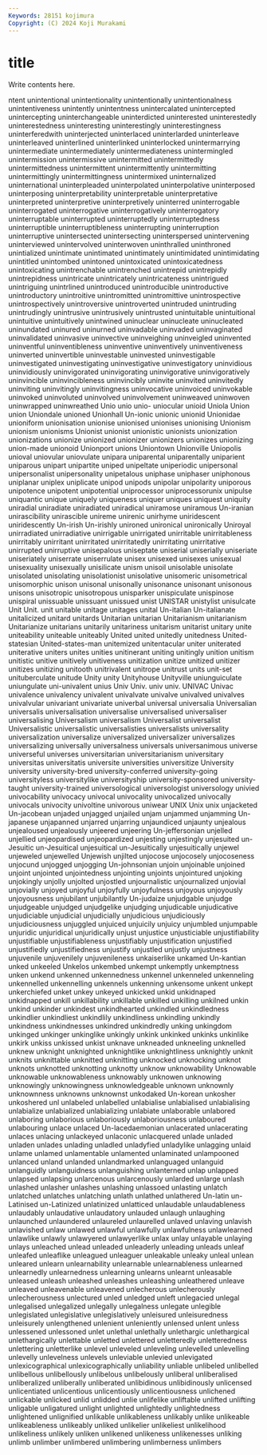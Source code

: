 ```yaml
---
Keywords: 28151 kojimura
Copyright: (C) 2024 Koji Murakami
---
```


# title

Write contents here.



ntent unintentional unintentionality
unintentionally unintentionalness unintentiveness unintently unintentness unintercalated unintercepted unintercepting uninterchangeable uninterdicted
uninterested uninterestedly uninterestedness uninteresting uninterestingly uninterestingness uninterferedwith uninterjected uninterlaced uninterlarded
uninterleave uninterleaved uninterlined uninterlinked uninterlocked unintermarrying unintermediate unintermediately unintermediateness unintermingled
unintermission unintermissive unintermitted unintermittedly unintermittedness unintermittent unintermittently unintermitting unintermittingly unintermittingness
unintermixed uninternalized uninternational uninterpleaded uninterpolated uninterpolative uninterposed uninterposing uninterpretability uninterpretable
uninterpretative uninterpreted uninterpretive uninterpretively uninterred uninterrogable uninterrogated uninterrogative uninterrogatively uninterrogatory
uninterruptable uninterrupted uninterruptedly uninterruptedness uninterruptible uninterruptibleness uninterrupting uninterruption uninterruptive unintersected
unintersecting uninterspersed unintervening uninterviewed unintervolved uninterwoven uninthralled uninthroned unintialized unintimate
unintimated unintimately unintimidated unintimidating unintitled unintombed unintoned unintoxicated unintoxicatedness unintoxicating
unintrenchable unintrenched unintrepid unintrepidly unintrepidness unintricate unintricately unintricateness unintrigued unintriguing
unintrlined unintroduced unintroducible unintroductive unintroductory unintroitive unintromitted unintromittive unintrospective unintrospectively
unintroversive unintroverted unintruded unintruding unintrudingly unintrusive unintrusively unintrusted unintuitable unintuitional
unintuitive unintuitively unintwined uninuclear uninucleate uninucleated uninundated uninured uninurned uninvadable
uninvaded uninvaginated uninvalidated uninvasive uninvective uninveighing uninveigled uninvented uninventful uninventibleness
uninventive uninventively uninventiveness uninverted uninvertible uninvestable uninvested uninvestigable uninvestigated uninvestigating
uninvestigative uninvestigatory uninvidious uninvidiously uninvigorated uninvigorating uninvigorative uninvigoratively uninvincible uninvincibleness
uninvincibly uninvite uninvited uninvitedly uninviting uninvitingly uninvitingness uninvocative uninvoiced uninvokable
uninvoked uninvoluted uninvolved uninvolvement uninweaved uninwoven uninwrapped uninwreathed Unio unio
unio- uniocular unioid Uniola Union union Uniondale unioned Unionhall Un-ionic
unionic unionid Unionidae unioniform unionisation unionise unionised unionises unionising Unionism
unionism unionisms Unionist unionist unionistic unionists unionization unionizations unionize unionized
unionizer unionizers unionizes unionizing union-made unionoid Unionport unions Uniontown Unionville
Uniopolis unioval uniovular uniovulate unipara uniparental uniparentally uniparient uniparous unipart
unipartite uniped unipeltate uniperiodic unipersonal unipersonalist unipersonality unipetalous uniphase uniphaser
uniphonous uniplanar uniplex uniplicate unipod unipods unipolar unipolarity uniporous unipotence
unipotent unipotential uniprocessor uniprocessorunix unipulse uniquantic unique uniquely uniqueness uniquer
uniques uniquest uniquity uniradial uniradiate uniradiated uniradical uniramose uniramous Un-iranian
unirascibility unirascible unireme unirenic unirhyme uniridescent uniridescently Un-irish Un-irishly unironed
unironical unironically Uniroyal unirradiated unirradiative unirrigable unirrigated unirritable unirritableness unirritably
unirritant unirritated unirritatedly unirritating unirritative unirrupted unirruptive unisepalous uniseptate uniserial
uniserially uniseriate uniseriately uniserrate uniserrulate unisex unisexed unisexes unisexual unisexuality
unisexually unisilicate unism unisoil unisolable unisolate unisolated unisolating unisolationist unisolative
unisomeric unisometrical unisomorphic unison unisonal unisonally unisonance unisonant unisonous unisons
unisotropic unisotropous unisparker unispiculate unispinose unispiral unissuable unissuant unissued unist
UNISTAR unistylist unisulcate Unit Unit. unit unitable unitage unitages unital
Un-italian Un-italianate unitalicized unitard unitards Unitarian unitarian Unitarianism unitarianism Unitarianize
unitarians unitarily unitariness unitarism unitarist unitary unite uniteability uniteable uniteably
United united unitedly unitedness United-statesian United-states-man unitemized unitentacular uniter uniterated
uniterative uniters unites unities unitinerant uniting unitingly unition unitism unitistic
unitive unitively unitiveness unitization unitize unitized unitizer unitizes unitizing unitooth
unitrivalent unitrope unitrust units unit-set unituberculate unitude Unity unity Unityhouse
Unityville uniunguiculate uniungulate uni-univalent unius Univ Univ. univ univ. UNIVAC
Univac univalence univalency univalent univalvate univalve univalved univalves univalvular univariant
univariate univerbal universal universalia Universalian universalis universalisation universalise universalised universaliser
universalising Universalism universalism Universalist universalist Universalistic universalistic universalisties universalists universality
universalization universalize universalized universalizer universalizes universalizing universally universalness universals universanimous
universe universeful universes universitarian universitarianism universitary universitas universitatis universite universities
universitize University university university-bred university-conferred university-going universityless universitylike universityship university-sponsored
university-taught university-trained universological universologist universology univied univocability univocacy univocal univocality
univocalized univocally univocals univocity univoltine univorous uniwear UNIX Unix unix
unjacketed Un-jacobean unjaded unjagged unjailed unjam unjammed unjamming Un-japanese unjapanned
unjarred unjarring unjaundiced unjaunty unjealous unjealoused unjealously unjeered unjeering Un-jeffersonian
unjelled unjellied unjeopardised unjeopardized unjesting unjestingly unjesuited un-Jesuitic un-Jesuitical unjesuitical
un-Jesuitically unjesuitically unjewel unjeweled unjewelled Unjewish unjilted unjocose unjocosely unjocoseness
unjocund unjogged unjogging Un-johnsonian unjoin unjoinable unjoined unjoint unjointed unjointedness
unjointing unjoints unjointured unjoking unjokingly unjolly unjolted unjostled unjournalistic unjournalized
unjovial unjovially unjoyed unjoyful unjoyfully unjoyfulness unjoyous unjoyously unjoyousness unjubilant
unjubilantly Un-judaize unjudgable unjudge unjudgeable unjudged unjudgelike unjudging unjudicable unjudicative
unjudiciable unjudicial unjudicially unjudicious unjudiciously unjudiciousness unjuggled unjuiced unjuicily unjuicy
unjumbled unjumpable unjuridic unjuridical unjuridically unjust unjustice unjusticiable unjustifiability unjustifiable
unjustifiableness unjustifiably unjustification unjustified unjustifiedly unjustifiedness unjustify unjustled unjustly unjustness
unjuvenile unjuvenilely unjuvenileness unkaiserlike unkamed Un-kantian unked unkeeled Unkelos unkembed
unkempt unkemptly unkemptness unken unkend unkenned unkennedness unkennel unkenneled unkenneling
unkennelled unkennelling unkennels unkenning unkensome unkent unkept unkerchiefed unket unkey
unkeyed unkicked unkid unkidnaped unkidnapped unkill unkillability unkillable unkilled unkilling
unkilned unkin unkind unkinder unkindest unkindhearted unkindled unkindledness unkindlier unkindliest
unkindlily unkindliness unkindling unkindly unkindness unkindnesses unkindred unkindredly unking unkingdom
unkinged unkinger unkinglike unkingly unkink unkinked unkinks unkinlike unkirk unkiss
unkissed unkist unknave unkneaded unkneeling unknelled unknew unknight unknighted unknightlike
unknightliness unknightly unknit unknits unknittable unknitted unknitting unknocked unknocking unknot
unknots unknotted unknotting unknotty unknow unknowability Unknowable unknowable unknowableness unknowably
unknowen unknowing unknowingly unknowingness unknowledgeable unknown unknownly unknownness unknowns unknownst
unkodaked Un-korean unkosher unkoshered unl unlabeled unlabelled unlabialise unlabialised unlabialising
unlabialize unlabialized unlabializing unlabiate unlaborable unlabored unlaboring unlaborious unlaboriously unlaboriousness
unlaboured unlabouring unlace unlaced Un-lacedaemonian unlacerated unlacerating unlaces unlacing unlackeyed
unlaconic unlacquered unlade unladed unladen unlades unlading unladled unladyfied unladylike
unlagging unlaid unlame unlamed unlamentable unlamented unlaminated unlampooned unlanced unland
unlanded unlandmarked unlanguaged unlanguid unlanguidly unlanguidness unlanguishing unlanterned unlap unlapped
unlapsed unlapsing unlarcenous unlarcenously unlarded unlarge unlash unlashed unlasher unlashes
unlashing unlassoed unlasting unlatch unlatched unlatches unlatching unlath unlathed unlathered
Un-latin un-Latinised un-Latinized unlatinized unlatticed unlaudable unlaudableness unlaudably unlaudative unlaudatory
unlauded unlaugh unlaughing unlaunched unlaundered unlaureled unlaurelled unlaved unlaving unlavish
unlavished unlaw unlawed unlawful unlawfully unlawfulness unlawlearned unlawlike unlawly unlawyered
unlawyerlike unlax unlay unlayable unlaying unlays unleached unlead unleaded unleaderly
unleading unleads unleaf unleafed unleaflike unleagued unleaguer unleakable unleaky unleal
unlean unleared unlearn unlearnability unlearnable unlearnableness unlearned unlearnedly unlearnedness unlearning
unlearns unlearnt unleasable unleased unleash unleashed unleashes unleashing unleathered unleave
unleaved unleavenable unleavened unlecherous unlecherously unlecherousness unlectured unled unledged unleft
unlegacied unlegal unlegalised unlegalized unlegally unlegalness unlegate unlegible unlegislated unlegislative
unlegislatively unleisured unleisuredness unleisurely unlengthened unlenient unleniently unlensed unlent unless
unlessened unlessoned unlet unlethal unlethally unlethargic unlethargical unlethargically unlettable unletted
unlettered unletteredly unletteredness unlettering unletterlike unlevel unleveled unleveling unlevelled unlevelling
unlevelly unlevelness unlevels unleviable unlevied unlevigated unlexicographical unlexicographically unliability unliable
unlibeled unlibelled unlibellous unlibellously unlibelous unlibelously unliberal unliberalised unliberalized unliberally
unliberated unlibidinous unlibidinously unlicensed unlicentiated unlicentious unlicentiously unlicentiousness unlichened unlickable
unlicked unlid unlidded unlie unlifelike unliftable unlifted unlifting unligable unligatured
unlight unlighted unlightedly unlightedness unlightened unlignified unlikable unlikableness unlikably unlike
unlikeable unlikeableness unlikeably unliked unlikelier unlikeliest unlikelihood unlikeliness unlikely unliken
unlikened unlikeness unlikenesses unliking unlimb unlimber unlimbered unlimbering unlimberness unlimbers
